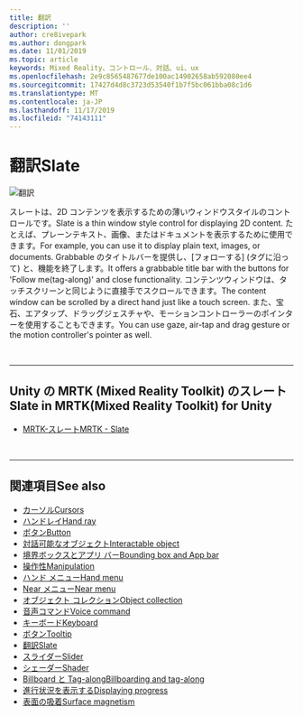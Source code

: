 ```yaml
---
title: 翻訳
description: ''
author: cre8ivepark
ms.author: dongpark
ms.date: 11/01/2019
ms.topic: article
keywords: Mixed Reality、コントロール、対話、ui、ux
ms.openlocfilehash: 2e9c8565487677de100ac14902658ab592080ee4
ms.sourcegitcommit: 17427d4d8c3723d53540f1b7f5bc061bba08c1d6
ms.translationtype: MT
ms.contentlocale: ja-JP
ms.lasthandoff: 11/17/2019
ms.locfileid: "74143111"
---
```

# <a name="slate"></a><span data-ttu-id="b81a9-103">翻訳</span><span class="sxs-lookup"><span data-stu-id="b81a9-103">Slate</span></span>

![翻訳](images/UX/UX_Hero_Slate.jpg)

<span data-ttu-id="b81a9-105">スレートは、2D コンテンツを表示するための薄いウィンドウスタイルのコントロールです。</span><span class="sxs-lookup"><span data-stu-id="b81a9-105">Slate is a thin window style control for displaying 2D content.</span></span> <span data-ttu-id="b81a9-106">たとえば、プレーンテキスト、画像、またはドキュメントを表示するために使用できます。</span><span class="sxs-lookup"><span data-stu-id="b81a9-106">For example, you can use it to display plain text, images, or documents.</span></span> <span data-ttu-id="b81a9-107">Grabbable のタイトルバーを提供し、[フォローする] (タグに沿って) と、機能を終了します。</span><span class="sxs-lookup"><span data-stu-id="b81a9-107">It offers a grabbable title bar with the buttons for 'Follow me(tag-along)' and close functionality.</span></span> <span data-ttu-id="b81a9-108">コンテンツウィンドウは、タッチスクリーンと同じように直接手でスクロールできます。</span><span class="sxs-lookup"><span data-stu-id="b81a9-108">The content window can be scrolled by a direct hand just like a touch screen.</span></span> <span data-ttu-id="b81a9-109">また、宝石、エアタップ、ドラッグジェスチャや、モーションコントローラーのポインターを使用することもできます。</span><span class="sxs-lookup"><span data-stu-id="b81a9-109">You can use gaze, air-tap and drag gesture or the motion controller's pointer as well.</span></span>

<br>

---

## <a name="slate-in-mrtkmixed-reality-toolkit-for-unity"></a><span data-ttu-id="b81a9-110">Unity の MRTK (Mixed Reality Toolkit) のスレート</span><span class="sxs-lookup"><span data-stu-id="b81a9-110">Slate in MRTK(Mixed Reality Toolkit) for Unity</span></span>

* [<span data-ttu-id="b81a9-111">MRTK-スレート</span><span class="sxs-lookup"><span data-stu-id="b81a9-111">MRTK - Slate</span></span>](https://microsoft.github.io/MixedRealityToolkit-Unity/Documentation/README_Slate.html)

<br>

---

## <a name="see-also"></a><span data-ttu-id="b81a9-112">関連項目</span><span class="sxs-lookup"><span data-stu-id="b81a9-112">See also</span></span>

* [<span data-ttu-id="b81a9-113">カーソル</span><span class="sxs-lookup"><span data-stu-id="b81a9-113">Cursors</span></span>](cursors.md)
* [<span data-ttu-id="b81a9-114">ハンドレイ</span><span class="sxs-lookup"><span data-stu-id="b81a9-114">Hand ray</span></span>](point-and-commit.md)
* [<span data-ttu-id="b81a9-115">ボタン</span><span class="sxs-lookup"><span data-stu-id="b81a9-115">Button</span></span>](button.md)
* [<span data-ttu-id="b81a9-116">対話可能なオブジェクト</span><span class="sxs-lookup"><span data-stu-id="b81a9-116">Interactable object</span></span>](interactable-object.md)
* [<span data-ttu-id="b81a9-117">境界ボックスとアプリ バー</span><span class="sxs-lookup"><span data-stu-id="b81a9-117">Bounding box and App bar</span></span>](app-bar-and-bounding-box.md)
* [<span data-ttu-id="b81a9-118">操作性</span><span class="sxs-lookup"><span data-stu-id="b81a9-118">Manipulation</span></span>](direct-manipulation.md)
* [<span data-ttu-id="b81a9-119">ハンド メニュー</span><span class="sxs-lookup"><span data-stu-id="b81a9-119">Hand menu</span></span>](hand-menu.md)
* [<span data-ttu-id="b81a9-120">Near メニュー</span><span class="sxs-lookup"><span data-stu-id="b81a9-120">Near menu</span></span>](near-menu.md)
* [<span data-ttu-id="b81a9-121">オブジェクト コレクション</span><span class="sxs-lookup"><span data-stu-id="b81a9-121">Object collection</span></span>](object-collection.md)
* [<span data-ttu-id="b81a9-122">音声コマンド</span><span class="sxs-lookup"><span data-stu-id="b81a9-122">Voice command</span></span>](voice-input.md)
* [<span data-ttu-id="b81a9-123">キーボード</span><span class="sxs-lookup"><span data-stu-id="b81a9-123">Keyboard</span></span>](keyboard.md)
* [<span data-ttu-id="b81a9-124">ボタン</span><span class="sxs-lookup"><span data-stu-id="b81a9-124">Tooltip</span></span>](tooltip.md)
* [<span data-ttu-id="b81a9-125">翻訳</span><span class="sxs-lookup"><span data-stu-id="b81a9-125">Slate</span></span>](slate.md)
* [<span data-ttu-id="b81a9-126">スライダー</span><span class="sxs-lookup"><span data-stu-id="b81a9-126">Slider</span></span>](slider.md)
* [<span data-ttu-id="b81a9-127">シェーダー</span><span class="sxs-lookup"><span data-stu-id="b81a9-127">Shader</span></span>](shader.md)
* [<span data-ttu-id="b81a9-128">Billboard と Tag-along</span><span class="sxs-lookup"><span data-stu-id="b81a9-128">Billboarding and tag-along</span></span>](billboarding-and-tag-along.md)
* [<span data-ttu-id="b81a9-129">進行状況を表示する</span><span class="sxs-lookup"><span data-stu-id="b81a9-129">Displaying progress</span></span>](progress.md)
* [<span data-ttu-id="b81a9-130">表面の吸着</span><span class="sxs-lookup"><span data-stu-id="b81a9-130">Surface magnetism</span></span>](surface-magnetism.md)
